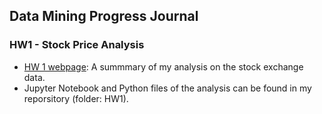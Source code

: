 ## Data Mining Progress Journal

### HW1 - Stock Price Analysis
- [HW 1 webpage](HW1/HW1.html): A summmary of my analysis on the stock exchange data.
- Jupyter Notebook and Python files of the analysis can be found in my reporsitory (folder: HW1).
